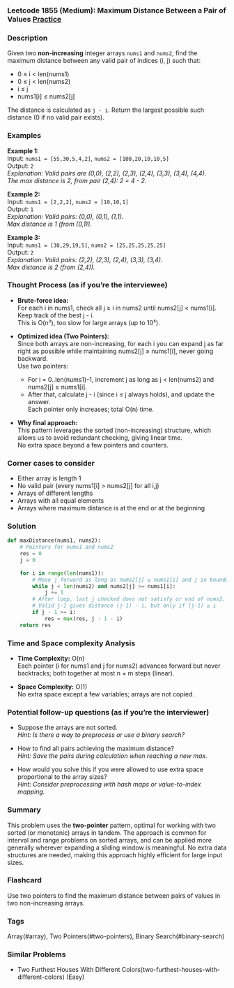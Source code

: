 ### Leetcode 1855 (Medium): Maximum Distance Between a Pair of Values [Practice](https://leetcode.com/problems/maximum-distance-between-a-pair-of-values)

### Description  
Given two **non-increasing** integer arrays `nums1` and `nums2`, find the maximum distance between any valid pair of indices (i, j) such that:
- 0 ≤ i < len(nums1)
- 0 ≤ j < len(nums2)
- i ≤ j
- nums1[i] ≤ nums2[j]

The distance is calculated as `j - i`. Return the largest possible such distance (0 if no valid pair exists).

### Examples  

**Example 1:**  
Input: `nums1 = [55,30,5,4,2]`, `nums2 = [100,20,10,10,5]`  
Output: `2`  
*Explanation: Valid pairs are (0,0), (2,2), (2,3), (2,4), (3,3), (3,4), (4,4).  
The max distance is 2, from pair (2,4): 2 = 4 - 2.*

**Example 2:**  
Input: `nums1 = [2,2,2]`, `nums2 = [10,10,1]`  
Output: `1`  
*Explanation: Valid pairs: (0,0), (0,1), (1,1).  
Max distance is 1 (from (0,1)).*

**Example 3:**  
Input: `nums1 = [30,29,19,5]`, `nums2 = [25,25,25,25,25]`  
Output: `2`  
*Explanation: Valid pairs: (2,2), (2,3), (2,4), (3,3), (3,4).  
Max distance is 2 (from (2,4)).*

### Thought Process (as if you’re the interviewee)  
- **Brute-force idea:**  
  For each i in nums1, check all j ≥ i in nums2 until nums2[j] < nums1[i]. Keep track of the best j - i.  
  This is O(n²), too slow for large arrays (up to 10⁵).

- **Optimized idea (Two Pointers):**  
  Since both arrays are non-increasing, for each i you can expand j as far right as possible while maintaining nums2[j] ≥ nums1[i], never going backward.  
  Use two pointers:  
  - For i = 0..len(nums1)-1, increment j as long as j < len(nums2) and nums2[j] ≥ nums1[i].  
  - After that, calculate j - i (since i ≤ j always holds), and update the answer.  
  Each pointer only increases; total O(n) time.

- **Why final approach:**  
  This pattern leverages the sorted (non-increasing) structure, which allows us to avoid redundant checking, giving linear time.  
  No extra space beyond a few pointers and counters.

### Corner cases to consider  
- Either array is length 1
- No valid pair (every nums1[i] > nums2[j] for all i,j)
- Arrays of different lengths
- Arrays with all equal elements
- Arrays where maximum distance is at the end or at the beginning

### Solution

```python
def maxDistance(nums1, nums2):
    # Pointers for nums1 and nums2
    res = 0
    j = 0
    
    for i in range(len(nums1)):
        # Move j forward as long as nums2[j] ≥ nums1[i] and j in bounds
        while j < len(nums2) and nums2[j] >= nums1[i]:
            j += 1
        # After loop, last j checked does not satisfy or end of nums2.
        # Valid j-1 gives distance (j-1) - i, but only if (j-1) ≥ i
        if j - 1 >= i:
            res = max(res, j - 1 - i)
    return res
```

### Time and Space complexity Analysis  

- **Time Complexity:** O(n)  
  Each pointer (i for nums1 and j for nums2) advances forward but never backtracks; both together at most n + m steps (linear).
  
- **Space Complexity:** O(1)  
  No extra space except a few variables; arrays are not copied.

### Potential follow-up questions (as if you’re the interviewer)  

- Suppose the arrays are not sorted.  
  *Hint: Is there a way to preprocess or use a binary search?*

- How to find all pairs achieving the maximum distance?  
  *Hint: Save the pairs during calculation when reaching a new max.*

- How would you solve this if you were allowed to use extra space proportional to the array sizes?  
  *Hint: Consider preprocessing with hash maps or value-to-index mapping.*

### Summary
This problem uses the **two-pointer** pattern, optimal for working with two sorted (or monotonic) arrays in tandem. The approach is common for interval and range problems on sorted arrays, and can be applied more generally wherever expanding a sliding window is meaningful. No extra data structures are needed, making this approach highly efficient for large input sizes.


### Flashcard
Use two pointers to find the maximum distance between pairs of values in two non-increasing arrays.

### Tags
Array(#array), Two Pointers(#two-pointers), Binary Search(#binary-search)

### Similar Problems
- Two Furthest Houses With Different Colors(two-furthest-houses-with-different-colors) (Easy)